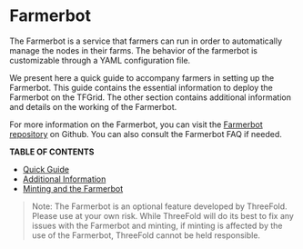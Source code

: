 <h1> Farmerbot </h2>

The Farmerbot is a service that farmers can run in order to automatically manage the nodes in their farms. The behavior of the farmerbot is customizable through a YAML configuration file.

We present here a quick guide to accompany farmers in setting up the Farmerbot. This guide contains the essential information to deploy the Farmerbot on the TFGrid. The other section contains additional information and details on the working of the Farmerbot.

For more information on the Farmerbot, you can visit the [Farmerbot repository](https://github.com/threefoldtech/tfgrid-sdk-go/tree/development/farmerbot) on Github. You can also consult the Farmerbot FAQ if needed.

**TABLE OF CONTENTS**

- [Quick Guide](./farmerbot_quick.md)
- [Additional Information](./farmerbot_information.md)
- [Minting and the Farmerbot](./farmerbot_minting.md)

> Note: The Farmerbot is an optional feature developed by ThreeFold. Please use at your own risk. While ThreeFold will do its best to fix any issues with the Farmerbot and minting, if minting is affected by the use of the Farmerbot, ThreeFold cannot be held responsible.